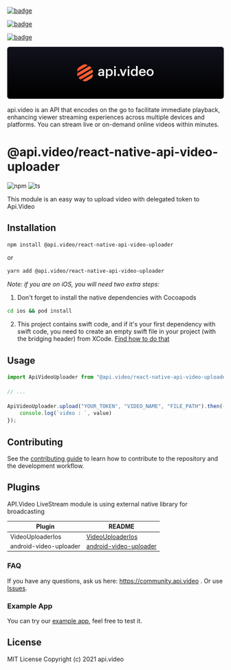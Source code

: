 [![badge](https://img.shields.io/twitter/follow/api_video?style=social)](https://twitter.com/intent/follow?screen_name=api_video)

[![badge](https://img.shields.io/github/stars/apivideo/duetavideo?style=social)](https://github.com/apivideo/duetavideo)

[![badge](https://img.shields.io/discourse/topics?server=https%3A%2F%2Fcommunity.api.video)](https://community.api.video)

![](https://github.com/apivideo/API_OAS_file/blob/master/apivideo_banner.png)

api.video is an API that encodes on the go to facilitate immediate playback, enhancing viewer streaming experiences across multiple devices and platforms. You can stream live or on-demand online videos within minutes.

# @api.video/react-native-api-video-uploader
![npm](https://img.shields.io/npm/v/@api.video/react-native-api-video-uploader) ![ts](https://badgen.net/badge/-/TypeScript/blue?icon=typescript&label)

This module is an easy way to upload video with delegated token to Api.Video

## Installation

```sh
npm install @api.video/react-native-api-video-uploader
```
or
```sh
yarn add @api.video/react-native-api-video-uploader
```
_Note: if you are on iOS, you will need two extra steps:_
1) Don't forget to install the native dependencies with Cocoapods
```sh
cd ios && pod install
```
2) This project contains swift code, and if it's your first dependency with swift code, you need to create an empty swift file in your project (with the bridging header) from XCode. [Find how to do that](docs/install_swift_dependency.md)

## Usage

```js
import ApiVideoUploader from "@api.video/react-native-api-video-uploader";

// ...

ApiVideoUploader.upload("YOUR_TOKEN", "VIDEO_NAME", "FILE_PATH").then((value: Video) =>{
    console.log(`video : `, value)
});
```

## Contributing

See the [contributing guide](CONTRIBUTING.md) to learn how to contribute to the repository and the development workflow.

## Plugins

API.Video LiveStream module is using external native library for broadcasting

| Plugin | README |
| ------ | ------ |
| VideoUploaderIos | [VideoUploaderIos] |
| android-video-uploader | [android-video-uploader] |

### FAQ
If you have any questions, ask us here:  https://community.api.video .
Or use [Issues].

### Example App
You can try our [example app](https://github.com/apivideo/react-native-api-video-uploader/tree/master/example), feel free to test it. 

## License

MIT License
Copyright (c) 2021 api.video

[//]: # (These are reference links used in the body of this note and get stripped out when the markdown processor does its job. There is no need to format nicely because it shouldn't be seen. Thanks SO - http://stackoverflow.com/questions/4823468/store-comments-in-markdown-syntax)

   [VideoUploaderIos]: <https://github.com/apivideo/VideoUploaderIos>
   [android-video-uploader]: <https://github.com/apivideo/android-video-uploader>
   [Issues]: <https://github.com/apivideo/react-native-api-video-uploader/issues>

